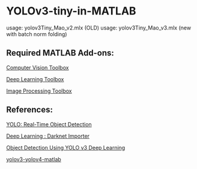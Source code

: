 # YOLOv3-tiny-in-MATLAB

usage: yolov3Tiny_Mao_v2.mlx (OLD)
usage: yolov3Tiny_Mao_v3.mlx (new with batch norm folding)

## Required MATLAB Add-ons:

[Computer Vision Toolbox](https://www.mathworks.com/products/computer-vision.html?s_tid=FX_PR_info)

[Deep Learning Toolbox](https://www.mathworks.com/products/deep-learning.html?s_tid=FX_PR_info)

[Image Processing Toolbox](https://www.mathworks.com/products/image.html?s_tid=FX_PR_info)

## References:

[YOLO: Real-Time Object Detection](https://pjreddie.com/darknet/yolo/)

[Deep Learning : Darknet Importer](https://www.mathworks.com/matlabcentral/fileexchange/71277-deep-learning-darknet-importer)

[Object Detection Using YOLO v3 Deep Learning](https://www.mathworks.com/help/vision/ug/object-detection-using-yolo-v3-deep-learning.html)

[yolov3-yolov4-matlab](https://www.mathworks.com/matlabcentral/fileexchange/75305-yolov3-yolov4-matlab)
